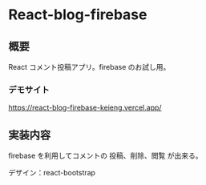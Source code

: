 # React-blog-firebase

## 概要

React コメント投稿アプリ。firebase のお試し用。

### デモサイト

https://react-blog-firebase-keieng.vercel.app/

## 実装内容

firebase を利用してコメントの 投稿、削除、閲覧 が出来る。

デザイン：react-bootstrap
